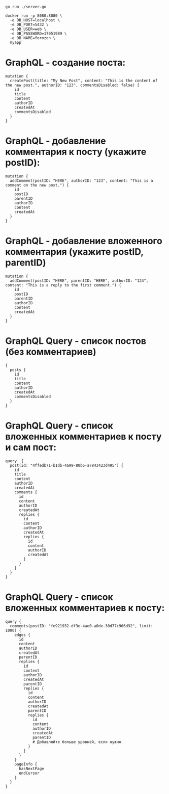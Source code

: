 ```
go run ./server.go
```


```
docker run -p 8080:8080 \
  -e DB_HOST=localhost \
  -e DB_PORT=5432 \
  -e DB_USER=web \
  -e DB_PASSWORD=17051989 \
  -e DB_NAME=forozon \
  myapp
```

# GraphQL - создание поста:

```
mutation {
  createPost(title: "My New Post", content: "This is the content of the new post.", authorID: "123", commentsDisabled: false) {
    id
    title
    content
    authorID
    createdAt
    commentsDisabled
  }
}
```

# GraphQL - добавление комментария к посту (укажите postID):
```
mutation {
  addComment(postID: "HERE", authorID: "123", content: "This is a comment on the new post.") {
    id
    postID
    parentID
    authorID
    content
    createdAt
  }
}
```

# GraphQL - добавление вложенного комментария (укажите postID, parentID)
```
mutation {
  addComment(postID: "HERE", parentID: "HERE", authorID: "124", content: "This is a reply to the first comment.") {
    id
    postID
    parentID
    authorID
    content
    createdAt
  }
}
```

# GraphQL Query - список постов (без комментариев)
```
{
  posts {
    id
    title
    content
    authorID
    createdAt
    commentsDisabled  
  }
}
```

# GraphQL Query - список вложенных комментариев к посту и сам пост:
```
query  {
  post(id: "4ffedb71-b1db-4a99-80b5-a7843423d495") {
    id
    title
    content
    authorID
    createdAt
    comments {
      id
      content
      authorID
      createdAt
      replies {
        id
        content
        authorID
        createdAt
        replies {
          id
          content
          authorID
          createdAt
        }
      }
    }
  }
}
```

# GraphQL Query - список вложенных комментариев к посту:
```
query {
  comments(postID: "fe921932-df3e-4ae0-a0de-30d77c906d92", limit: 1000) {
    edges {
      id
      content
      authorID
      createdAt
      parentID
      replies {
        id
        content
        authorID
        createdAt
        parentID
        replies {
          id
          content
          authorID
          createdAt
          parentID
          replies {
            id
            content
            authorID
            createdAt
            parentID
            # Добавляйте больше уровней, если нужно
          }
        }
      }
    }
    pageInfo {
      hasNextPage
      endCursor
    }
  }
}
```





